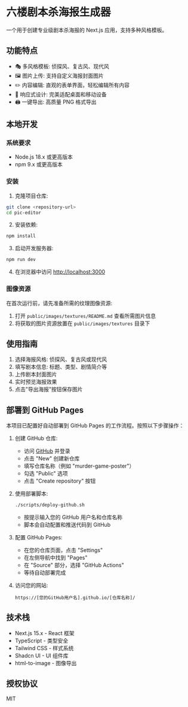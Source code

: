 # 六楼剧本杀海报生成器

一个用于创建专业级剧本杀海报的 Next.js 应用，支持多种风格模板。

## 功能特点

- 🎭 多风格模板: 侦探风、复古风、现代风
- 🖼️ 图片上传: 支持自定义海报封面图片
- ✏️ 内容编辑: 直观的表单界面，轻松编辑所有内容
- 📱 响应式设计: 完美适配桌面和移动设备
- 🖨️ 一键导出: 高质量 PNG 格式导出

## 本地开发

### 系统要求

- Node.js 18.x 或更高版本
- npm 9.x 或更高版本

### 安装

1. 克隆项目仓库:

```bash
git clone <repository-url>
cd pic-editor
```

2. 安装依赖:

```bash
npm install
```

3. 启动开发服务器:

```bash
npm run dev
```

4. 在浏览器中访问 [http://localhost:3000](http://localhost:3000)

### 图像资源

在首次运行前，请先准备所需的纹理图像资源:

1. 打开 `public/images/textures/README.md` 查看所需图片信息
2. 将获取的图片资源放置在 `public/images/textures` 目录下

## 使用指南

1. 选择海报风格: 侦探风、复古风或现代风
2. 填写剧本信息: 标题、类型、剧情简介等
3. 上传剧本封面图片
4. 实时预览海报效果
5. 点击"导出海报"按钮保存图片

## 部署到 GitHub Pages

本项目已配置好自动部署到 GitHub Pages 的工作流程。按照以下步骤操作：

1. 创建 GitHub 仓库:

   - 访问 [GitHub](https://github.com/) 并登录
   - 点击 "New" 创建新仓库
   - 填写仓库名称（例如 "murder-game-poster"）
   - 勾选 "Public" 选项
   - 点击 "Create repository" 按钮

2. 使用部署脚本:

   ```bash
   ./scripts/deploy-github.sh
   ```

   - 按提示输入您的 GitHub 用户名和仓库名称
   - 脚本会自动配置和推送代码到 GitHub

3. 配置 GitHub Pages:

   - 在您的仓库页面，点击 "Settings"
   - 在左侧导航中找到 "Pages"
   - 在 "Source" 部分，选择 "GitHub Actions"
   - 等待自动部署完成

4. 访问您的网站:
   ```
   https://[您的GitHub用户名].github.io/[仓库名称]/
   ```

## 技术栈

- Next.js 15.x - React 框架
- TypeScript - 类型安全
- Tailwind CSS - 样式系统
- Shadcn UI - UI 组件库
- html-to-image - 图像导出

## 授权协议

MIT
